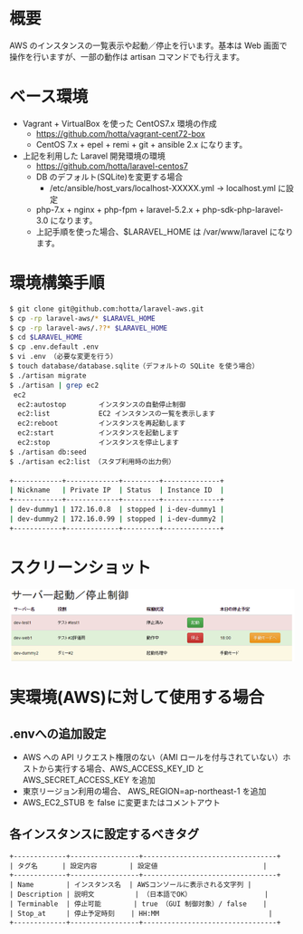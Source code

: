 # 概要

AWS のインスタンスの一覧表示や起動／停止を行います。基本は Web 画面で操作を行いますが、一部の動作は artisan コマンドでも行えます。

# ベース環境

- Vagrant + VirtualBox を使った CentOS7.x 環境の作成
  - https://github.com/hotta/vagrant-cent72-box
  - CentOS 7.x + epel + remi + git + ansible 2.x になります。
- 上記を利用した Laravel 開発環境の環境
  - https://github.com/hotta/laravel-centos7
  - DB のデフォルト(SQLite)を変更する場合 
    - /etc/ansible/host_vars/localhost-XXXXX.yml -> localhost.yml に設定
  - php-7.x + nginx + php-fpm + laravel-5.2.x + php-sdk-php-laravel-3.0 になります。
  - 上記手順を使った場合、$LARAVEL_HOME は /var/www/laravel になります。

# 環境構築手順

```bash
$ git clone git@github.com:hotta/laravel-aws.git
$ cp -rp laravel-aws/* $LARAVEL_HOME
$ cp -rp laravel-aws/.??* $LARAVEL_HOME
$ cd $LARAVEL_HOME
$ cp .env.default .env
$ vi .env （必要な変更を行う）
$ touch database/database.sqlite（デフォルトの SQLite を使う場合）
$ ./artisan migrate
$ ./artisan | grep ec2
 ec2
  ec2:autostop        インスタンスの自動停止制御
  ec2:list            EC2 インスタンスの一覧を表示します
  ec2:reboot          インスタンスを再起動します
  ec2:start           インスタンスを起動します
  ec2:stop            インスタンスを停止します
$ ./artisan db:seed
$ ./artisan ec2:list （スタブ利用時の出力例）

+------------+-------------+---------+--------------+
| Nickname   | Private IP  | Status  | Instance ID  |
+------------+-------------+---------+--------------+
| dev-dummy1 | 172.16.0.8  | stopped | i-dev-dummy1 |
| dev-dummy2 | 172.16.0.99 | stopped | i-dev-dummy2 |
+------------+-------------+---------+--------------+
```

# スクリーンショット

![Screenshot](https://github.com/hotta/images/blob/master/svrctl-screenshot.png?raw=true)

# 実環境(AWS)に対して使用する場合

## .envへの追加設定

- AWS への API リクエスト権限のない（AMI ロールを付与されていない）ホストから実行する場合、AWS_ACCESS_KEY_ID と AWS_SECRET_ACCESS_KEY を追加
- 東京リージョン利用の場合、 AWS_REGION=ap-northeast-1 を追加
- AWS_EC2_STUB を false に変更またはコメントアウト

## 各インスタンスに設定するべきタグ

```
+-------------+-----------------+---------------------------------+
| タグ名      | 設定内容        | 設定値                          |
+-------------+-----------------+---------------------------------+
| Name        | インスタンス名  | AWSコンソールに表示される文字列 | 
| Description | 説明文          | （日本語でOK）                  | 
| Terminable  | 停止可能        | true （GUI 制御対象）/ false    | 
| Stop_at     | 停止予定時刻    | HH:MM                           | 
+-------------+-----------------+---------------------------------+
```
